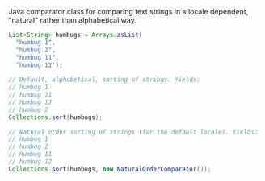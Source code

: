 Java comparator class for comparing text strings in a locale dependent, "natural" rather than alphabetical way.

```java
List<String> humbugs = Arrays.asList(
  "humbug 1",
  "humbug 2",
  "humbug 11",
  "humbug 12");
  
// Default, alphabetical, sorting of strings. Yields:
// humbug 1
// humbug 11
// humbug 12
// humbug 2
Collections.sort(humbugs);

// Natural order sorting of strings (for the default locale). Yields:
// humbug 1
// humbug 2
// humbug 11
// humbug 12
Collections.sort(humbugs, new NaturalOrderComparator());
```
